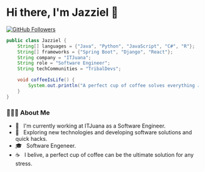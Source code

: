 # Hi there, I'm Jazziel 👋
[![GitHub Followers](https://img.shields.io/github/followers/jaxbel?label=Follow&style=social)](https://github.com/Jaxbel)

```java
public class Jazziel {
    String[] languages = {"Java", "Python", "JavaScript", "C#", "R"};
    String[] frameworks = {"Spring Boot", "Django", "React"};
    String company = "ITJuana";
    String role = "Software Engineer";
    String techCommunities = "TribalDevs";

    void coffeeIsLife() {
        System.out.println("A perfect cup of coffee solves everything ☕");
    }
}

```
<h3> 👨🏻‍💻 About Me </h3>

- 🔭 &nbsp; I'm currently working at ITJuana as a Software Engineer.
- 🤔 &nbsp; Exploring new technologies and developing software solutions and quick hacks.
- 🎓 &nbsp; Software Engeneer.
- ☕ &nbsp; I belive, a perfect cup of coffee can be the ultimate solution for any stress.


</div>
